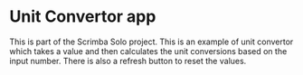 # Unit Convertor app

This is part of the Scrimba Solo project. This is an example of unit convertor which takes a value and then calculates the unit conversions based on the input number. 
There is also a refresh button to reset the values. 
